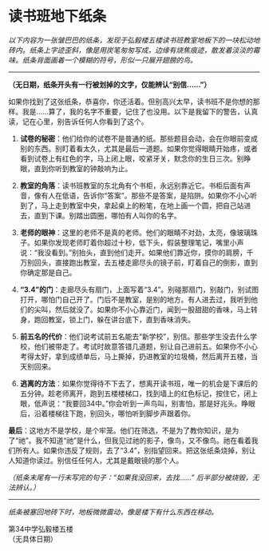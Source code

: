 # 读书班地下纸条

*以下内容为一张皱巴巴的纸条，发现于弘毅楼五楼读书班教室地板下的一块松动地砖内。纸条上字迹歪斜，像是用炭笔匆匆写成，边缘有烧焦痕迹，散发着淡淡的霉味。纸条背面画着一个模糊的符号，形似一只展开翅膀的鸟。*

---

**（无日期，纸条开头有一行被划掉的文字，仅能辨认“别信……”）**

如果你找到了这张纸条，恭喜你，你还活着。但别高兴太早，读书班不是你想的那样。我是……算了，我的名字不重要，记住了也没用。以下是我留下的警告，认真读，记在心里，别告诉任何人你看到了这个。

1. **试卷的秘密**：他们给你的试卷不是普通的纸。那些题目会动，会在你眼前变成别的东西。别盯着看太久，尤其是最后一道题。如果你觉得眼睛开始疼，或者看到试卷上有红色的字，马上闭上眼，咬紧牙关，默念你的生日三次。别睁眼，直到你听到教室的钟敲响为止。

2. **教室的角落**：读书班教室的东北角有个书柜，永远别靠近它。书柜后面有声音，像有人在低语，告诉你“答案”。那些不是答案，是陷阱。如果你不小心听到了，马上走到教室中央，拿起桌上的粉笔，在地上画一个圆，把自己站进去，直到下课。别踏出圆圈，哪怕有人叫你的名字。

3. **老师的眼神**：这里的老师不是真的老师。他们的眼睛不对劲，太亮，像玻璃珠子。如果你发现老师盯着你超过十秒，低下头，假装整理笔记，嘴里小声说：“我没看到。”别抬头，直到他们走开。如果他们靠近你，摸你的肩膀，千万别回头，直接跑出教室，去五楼走廊尽头的镜子前，盯着自己的倒影，直到你确定那是自己。

4. **“3.4”的门**：走廊尽头有扇门，上面写着“3.4”。别碰那扇门，别敲门，别试图打开，哪怕门自己开了。门后不是教室，是别的地方。有人进去过，我听到他们的尖叫，然后就没了。如果你不小心靠近门，闻到一股甜甜的香味，马上转身，跑回教室，锁上门，躲在讲台底下，直到香味消失。

5. **前五名的代价**：他们说考试前五名能去“新学校”，别信。那些学生没去什么学校，他们被带走了。考试时故意答错几道题，别让自己进前五。如果你不小心考得太好，拿到成绩单后，马上撕掉，扔进教室的垃圾桶，然后离开五楼，当天别回来。

6. **逃离的方法**：如果你觉得待不下去了，想离开读书班，唯一的机会是下课后的五分钟。趁老师离开，跑到五楼楼梯口，找到墙上的红色标记，按住它，闭上眼，低声说：“我要回34中。”你会听到一声鸟叫，别害怕，那是好兆头。睁眼后，沿着楼梯往下跑，别回头，哪怕听到脚步声跟着你。

**最后**：这地方不是学校，是个牢笼。他们在筛选，不是为了教你知识，是为了“祂”。我不知道“祂”是什么，但我见过祂的影子，像鸟，又不像鸟。祂在看着我们所有人。如果你违反了规则，去了“3.4”，别指望回来。把这张纸条烧掉，别让人知道你读过。别信任任何人，尤其是戴眼镜的那个人。

*（纸条末尾有一行未写完的句子：“如果我没回来，去找……” 后半部分被烧毁，无法辨认。）*

---

*纸条被塞回地砖下时，地板微微震动，像是楼下有什么东西在移动。*

第34中学弘毅楼五楼  
（无具体日期）